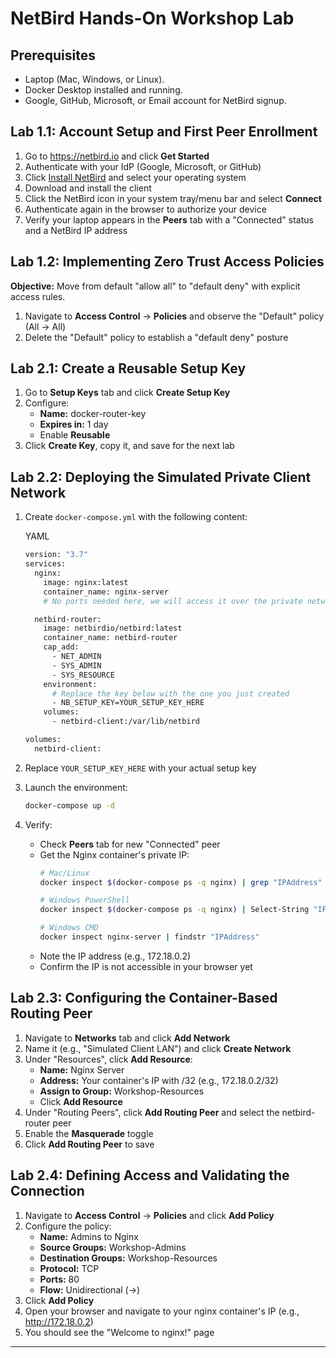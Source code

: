 # NetBird Hands-On Workshop Lab

## Prerequisites

- Laptop (Mac, Windows, or Linux).
- Docker Desktop installed and running.
- Google, GitHub, Microsoft, or Email account for NetBird signup.

## Lab 1.1: Account Setup and First Peer Enrollment

1. Go to https://netbird.io and click **Get Started**
2. Authenticate with your IdP (Google, Microsoft, or GitHub)
3. Click [Install NetBird](https://app.netbird.io/install) and select your operating system
4. Download and install the client
5. Click the NetBird icon in your system tray/menu bar and select **Connect**
6. Authenticate again in the browser to authorize your device
7. Verify your laptop appears in the **Peers** tab with a "Connected" status and a NetBird IP address

## Lab 1.2: Implementing Zero Trust Access Policies

**Objective:** Move from default "allow all" to "default deny" with explicit access rules.

1. Navigate to **Access Control** -> **Policies** and observe the "Default" policy (All → All)
2. Delete the "Default" policy to establish a "default deny" posture

## Lab 2.1: Create a Reusable Setup Key

1. Go to **Setup Keys** tab and click **Create Setup Key**
2. Configure:
   - **Name:** docker-router-key
   - **Expires in:** 1 day
   - Enable **Reusable**
3. Click **Create Key**, copy it, and save for the next lab

## Lab 2.2: Deploying the Simulated Private Client Network

1. Create `docker-compose.yml` with the following content:
    
    YAML
    
    ```bash
    version: "3.7"
    services:
      nginx:
        image: nginx:latest
        container_name: nginx-server
        # No ports needed here, we will access it over the private network
    
      netbird-router:
        image: netbirdio/netbird:latest
        container_name: netbird-router
        cap_add:
          - NET_ADMIN
          - SYS_ADMIN
          - SYS_RESOURCE
        environment:
          # Replace the key below with the one you just created
          - NB_SETUP_KEY=YOUR_SETUP_KEY_HERE
        volumes:
          - netbird-client:/var/lib/netbird
    
    volumes:
      netbird-client:
    ```
    
2. Replace `YOUR_SETUP_KEY_HERE` with your actual setup key
3. Launch the environment:
    
    ```bash
    docker-compose up -d
    ```
    
4. Verify:
   - Check **Peers** tab for new "Connected" peer
   - Get the Nginx container's private IP:
     ```bash
     # Mac/Linux
     docker inspect $(docker-compose ps -q nginx) | grep "IPAddress"
     
     # Windows PowerShell
     docker inspect $(docker-compose ps -q nginx) | Select-String "IPAddress"
     
     # Windows CMD
     docker inspect nginx-server | findstr "IPAddress"
     ```
   - Note the IP address (e.g., 172.18.0.2)
   - Confirm the IP is not accessible in your browser yet

## Lab 2.3: Configuring the Container-Based Routing Peer

1. Navigate to **Networks** tab and click **Add Network**
2. Name it (e.g., "Simulated Client LAN") and click **Create Network**
3. Under "Resources", click **Add Resource**:
   - **Name:** Nginx Server
   - **Address:** Your container's IP with /32 (e.g., 172.18.0.2/32)
   - **Assign to Group:** Workshop-Resources
   - Click **Add Resource**
4. Under "Routing Peers", click **Add Routing Peer** and select the netbird-router peer
5. Enable the **Masquerade** toggle
6. Click **Add Routing Peer** to save

## Lab 2.4: Defining Access and Validating the Connection

1. Navigate to **Access Control** -> **Policies** and click **Add Policy**
2. Configure the policy:
   - **Name:** Admins to Nginx
   - **Source Groups:** Workshop-Admins
   - **Destination Groups:** Workshop-Resources
   - **Protocol:** TCP
   - **Ports:** 80
   - **Flow:** Unidirectional (->)
3. Click **Add Policy**
4. Open your browser and navigate to your nginx container's IP (e.g., http://172.18.0.2)
5. You should see the "Welcome to nginx!" page

---

